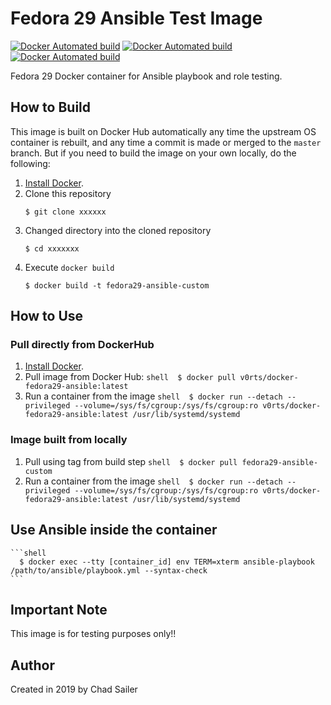 # Fedora 29 Ansible Test Image

[![Docker Automated build](https://img.shields.io/docker/automated/v0rts/docker-fedora29-ansible.svg?maxAge=2792000)](https://hub.docker.com/r/v0rts/docker-fedora27-ansible/)
[![Docker Automated build](https://img.shields.io/docker/pulls/v0rts/docker-fedora29-ansible.svg?maxAge=2792000)](https://hub.docker.com/r/v0rts/docker-fedora27-ansible/)
[![Docker Automated build](https://img.shields.io/docker/stars/v0rts/docker-fedora29-ansible.svg?maxAge=2792000)](https://hub.docker.com/r/v0rts/docker-fedora27-ansible/)

Fedora 29 Docker container for Ansible playbook and role testing.

## How to Build

This image is built on Docker Hub automatically any time the upstream OS container is rebuilt, and any time a commit is made or merged to the `master` branch. But if you need to build the image on your own locally, do the following:

  1. [Install Docker](https://docs.docker.com/engine/installation/).
  2. Clone this repository
      ```shell 
      $ git clone xxxxxx 
      ```
  3. Changed directory into the cloned repository
      ```shell 
      $ cd xxxxxxx
      ```
  4. Execute `docker build` 
      ```shell 
      $ docker build -t fedora29-ansible-custom
      ```

## How to Use

### Pull directly from DockerHub

  1. [Install Docker](https://docs.docker.com/engine/installation/).
  2. Pull image from Docker Hub: 
    ```shell 
      $ docker pull v0rts/docker-fedora29-ansible:latest
    ```
  3. Run a container from the image
    ```shell 
      $ docker run --detach --privileged --volume=/sys/fs/cgroup:/sys/fs/cgroup:ro v0rts/docker-fedora29-ansible:latest /usr/lib/systemd/systemd
    ```
### Image built from locally
  
  1. Pull using tag from build step
    ```shell 
      $ docker pull fedora29-ansible-custom
    ```
  2. Run a container from the image
    ```shell 
      $ docker run --detach --privileged --volume=/sys/fs/cgroup:/sys/fs/cgroup:ro v0rts/docker-fedora29-ansible:latest /usr/lib/systemd/systemd
    ```
## Use Ansible inside the container

    ```shell 
      $ docker exec --tty [container_id] env TERM=xterm ansible-playbook /path/to/ansible/playbook.yml --syntax-check
    ```

## Important Note

This image is for testing purposes only!!

## Author

Created in 2019 by Chad Sailer
